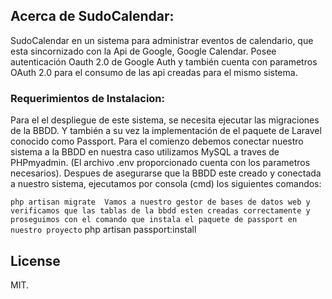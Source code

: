 

## Acerca de SudoCalendar:

<p>SudoCalendar en un sistema para administrar eventos de calendario, que esta sincornizado con la Api de Google, Google Calendar. 
Posee autenticación Oauth 2.0 de Google Auth y también cuenta con parametros OAuth 2.0 para el consumo de las api creadas para el mismo sistema.  </p>

### Requerimientos de Instalacion: 
 
 <p>Para el el despliegue de este sistema, se necesita ejecutar las migraciones de la BBDD. Y también a su vez la implementación de el paquete de Laravel conocido como Passport. 
 Para el comienzo debemos conectar nuestro sistema a la BBDD en nuestra caso utilizamos MySQL a traves de PHPmyadmin. (El archivo .env proporcionado cuenta con los parametros necesarios).
 Despues de asegurarse que la BBDD este creado y conectada a nuestro sistema, ejecutamos por consola (cmd) los siguientes comandos: </p>

 `` php artisan migrate 
 Vamos a nuestro gestor de bases de datos web y verificamos que las tablas de la bbdd esten creadas correctamente y proseguimos con el comando que instala el paquete de passport en nuestro proyecto
 ``  php artisan passport:install 

## License
MIT.